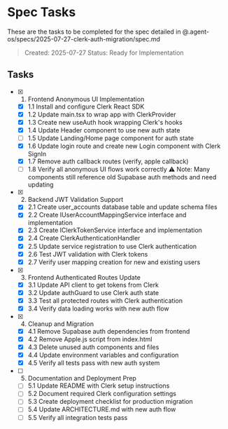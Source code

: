# Spec Tasks

These are the tasks to be completed for the spec detailed in @.agent-os/specs/2025-07-27-clerk-auth-migration/spec.md

> Created: 2025-07-27
> Status: Ready for Implementation

## Tasks

- [x] 1. Frontend Anonymous UI Implementation
  - [x] 1.1 Install and configure Clerk React SDK
  - [x] 1.2 Update main.tsx to wrap app with ClerkProvider
  - [x] 1.3 Create new useAuth hook wrapping Clerk's hooks
  - [x] 1.4 Update Header component to use new auth state
  - [ ] 1.5 Update Landing/Home page component for auth state
  - [x] 1.6 Update login route and create new Login component with Clerk SignIn
  - [x] 1.7 Remove auth callback routes (verify, apple callback)
  - [ ] 1.8 Verify all anonymous UI flows work correctly
        ⚠️ Note: Many components still reference old Supabase auth methods and need updating

- [x] 2. Backend JWT Validation Support
  - [x] 2.1 Create user_accounts database table and update schema files
  - [x] 2.2 Create IUserAccountMappingService interface and implementation
  - [x] 2.3 Create IClerkTokenService interface and implementation
  - [x] 2.4 Create ClerkAuthenticationHandler
  - [x] 2.5 Update service registration to use Clerk authentication
  - [x] 2.6 Test JWT validation with Clerk tokens
  - [x] 2.7 Verify user mapping creation for new and existing users

- [x] 3. Frontend Authenticated Routes Update
  - [x] 3.1 Update API client to get tokens from Clerk
  - [x] 3.2 Update authGuard to use Clerk auth state
  - [x] 3.3 Test all protected routes with Clerk authentication
  - [x] 3.4 Verify data loading works with new auth flow

- [x] 4. Cleanup and Migration
  - [x] 4.1 Remove Supabase auth dependencies from frontend
  - [x] 4.2 Remove Apple.js script from index.html
  - [x] 4.3 Delete unused auth components and files
  - [x] 4.4 Update environment variables and configuration
  - [x] 4.5 Verify all tests pass with new auth system

- [ ] 5. Documentation and Deployment Prep
  - [ ] 5.1 Update README with Clerk setup instructions
  - [ ] 5.2 Document required Clerk configuration settings
  - [ ] 5.3 Create deployment checklist for production migration
  - [ ] 5.4 Update ARCHITECTURE.md with new auth flow
  - [ ] 5.5 Verify all integration tests pass
